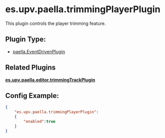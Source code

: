 # es.upv.paella.trimmingPlayerPlugin

This plugin controls the player trimming feature.

## Plugin Type:

- [paella.EventDrivenPlugin](../developer/plugin_types.md)

## Related Plugins 

[**es.upv.paella.editor.trimmingTrackPlugin**](es.upv.paella.editor.trimmingTrackPlugin.md)


## Config Example:

```json
{
	"es.upv.paella.trimmingPlayerPlugin": 
	{
		"enabled":true
	}
}
```
